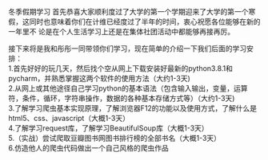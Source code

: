 冬季假期学习
首先恭喜大家顺利度过了大学的第一个学期迎来了大学的第一个寒假，这同时也意味着你们在计维已经度过了半年的时间，衷心祝愿各位能够在新的一年里不
论是在个人生活学习上还是在集体社团活动中都能够再接再厉。

接下来将是我和彤彤一同带领你们学习，现在简单的介绍一下我们后面的学习安排：<br>
  1.首先好好的玩几天，然后找个空从网上下载安装好最新的python3.8.1和pycharm，并熟悉掌握这两个软件的使用方法（大约1-3天)<br>
  2.从网上或其他途径自己学习python的基本语法（包含输入输出，变量，运算符，条件，循环，字符串操作，数据的各种基本存储方式等）（大约1-3天)<br>
  3.了解学习爬虫基本实现原理，了解浏览器F12的功能以及使用方式，了解什么是html5、css、javascript（大概1-3天）<br>
  4.了解学习request库，了解学习BeautifulSoup库（大概1-3天）<br>
  5.（实战）尝试爬取豆瓣图书网图书排行榜的全部书名（大概1-3天）<br>
  6.仿造他人的爬虫代码做出一个自己风格的爬虫作品
